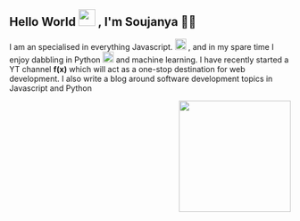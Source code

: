 
## Hello World <img src="https://media.giphy.com/media/C0ncTKR4vsZKn2JLrG/giphy.gif" width="30px"/> , I'm Soujanya 🤟🏽 
I am an specialised in everything Javascript. <img src="https://upload.wikimedia.org/wikipedia/commons/6/6a/JavaScript-logo.png" width="20px"  /> , and in my spare time I enjoy dabbling in Python <img src="https://upload.wikimedia.org/wikipedia/commons/thumb/c/c3/Python-logo-notext.svg/1869px-Python-logo-notext.svg.png" width="20px"/> and machine learning.
I have recently started a YT channel **f(x)** which will act as a one-stop destination for web development. I also write a blog around software development topics in Javascript and Python 
<p>
 
  <img src="https://user-images.githubusercontent.com/111378423/186729672-46227a90-2528-4e06-8f2a-200c06595b64.png" width="200"  align="right"/>
</p>  
<!--
**satpute-soujanya/satpute-soujanya** is a ✨ _special_ ✨ repository because its `README.md` (this file) appears on your GitHub profile.

Here are some ideas to get you started:

- 🔭 I’m currently working on ...
- 🌱 I’m currently learning ...
- 👯 I’m looking to collaborate on ...
- 🤔 I’m looking for help with ...
- 💬 Ask me about ...
- 📫 How to reach me: ...
- 😄 Pronouns: ...
- ⚡ Fun fact: ...
-->
